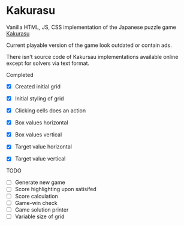 # Kakurasu


Vanilla HTML, JS, CSS implementation of the Japanese puzzle game [Kakurasu](http://susansmathgamesca.ipage.com/kakurasu/)

Current playable version of the game look outdated or contain ads.

There isn't source code of Kakursau implementations available online except for solvers via text format.


Completed
- [x] Created initial grid
- [x] Initial styling of grid
- [x] Clicking cells does an action
- [x] Box values horizontal
- [x] Box values vertical
- [x] Target value horizontal 
- [x] Target value vertical


TODO
- [ ] Generate new game
- [ ] Score highlighting upon satisifed
- [ ] Score calculation
- [ ] Game-win check
- [ ] Game solution printer
- [ ] Variable size of grid
